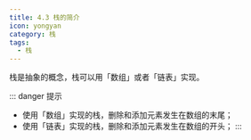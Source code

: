 ```yaml
---
title: 4.3 栈的简介
icon: yongyan
category: 栈
tags:
  - 栈
---
```


栈是抽象的概念，栈可以用「数组」或者「链表」实现。

::: danger 提示

- 使用「数组」实现的栈，删除和添加元素发生在数组的末尾；
- 使用「链表」实现的栈，删除和添加元素发生在数组的开头；
  :::
